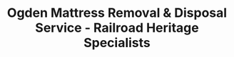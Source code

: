 ---
layout: location.njk
title: Ogden Mattress Removal & Disposal Service - Railroad Heritage Specialists
description: Professional mattress removal in Ogden, UT. Next-day pickup starting at $155. Serving the Crossroads of the West from Historic 25th Street to canyon access properties - winter-ready service guaranteed.
permalink: /mattress-removal/utah/ogden/
city: Ogden
state: Utah
stateSlug: utah
tier: 2
coordinates:
  lat: 41.2230
  lng: -111.9738
pricing:
  startingPrice: 155
  single: 155
  queen: 155
  king: 165
  boxSpring: 30
neighborhoods:
  - name: "Historic 25th Street"
    zipCodes: ["84401"]
  - name: "Union Station District"
    zipCodes: ["84401"]
  - name: "Downtown Core"
    zipCodes: ["84401"]
  - name: "West Ogden"
    zipCodes: ["84401"]
  - name: "North End"
    zipCodes: ["84401"]
  - name: "East Central"
    zipCodes: ["84403"]
  - name: "Shadow Valley"
    zipCodes: ["84404"]
  - name: "East Bench"
    zipCodes: ["84403"]
  - name: "Bonneville"
    zipCodes: ["84403"]
  - name: "Pleasant Valley"
    zipCodes: ["84404"]
  - name: "Weber Heights"
    zipCodes: ["84403"]
  - name: "Canyon Access Areas"
    zipCodes: ["84404"]
  - name: "WSU Campus Area"
    zipCodes: ["84408"]
  - name: "Military Housing"
    zipCodes: ["84405"]
  - name: "Railroad District"
    zipCodes: ["84401"]
zipCodes: 
  - "84401"
  - "84403"
  - "84404"
  - "84405"
  - "84408"
recyclingPartners:
  - "Weber County Transfer Station"
  - "Spring Back Utah"
  - "Moulding & Sons Landfill"
  - "Utah Division of Waste Management"
  - "Hill Air Force Base Environmental Services"
localRegulations: "Ogden operates through Weber County Transfer Station charging $15 per mattress beyond the first two items, but limited to weekday and Saturday hours requiring time off work for most residents. Spring Back Utah recycling requires dry, bed bug-free condition with $20 pickup fees, while Moulding & Sons Landfill operates weekdays only creating access challenges for defense industry workers and university staff. The city's position at Weber Canyon mouth generates unique weather patterns with 65 inches annual snowfall affecting winter access to canyon properties, historic downtown narrow streets, and elevated East Bench neighborhoods throughout Utah's railroad heritage community."
nearbyCities:
  - name: "Layton"
    slug: "layton"
    isSuburb: true
    distance: "12"
  - name: "Salt Lake City"
    slug: "salt-lake-city"
    isSuburb: false
    distance: "40"

reviews:
  count: 398
  featured:
    - reviewer: "Mark T."
      rating: 5
      text: "Hill AFB housing swap meant tight timeline. They navigated base security and got everything done during my lunch break."
      neighborhood: "Military Housing"
    - reviewer: "Sarah K."
      rating: 4
      text: "Historic apartment on 25th Street has narrow stairs and no elevator. Team handled it like pros, protected the walls."
      neighborhood: "Historic 25th Street"
    - reviewer: "Jake R."
      rating: 5
      text: "Winter pickup on East Bench during snow. Showed up with chains and proper gear, no excuses or delays."
      neighborhood: "East Bench"

faqs:
  - question: "Do you handle winter pickups in canyon access areas?"
    answer: "Yes, we maintain winter-ready vehicles with chains and 4WD capability for East Bench and canyon access properties. Our teams monitor weather conditions and coordinate timing to ensure safe, reliable pickup even during Ogden's 65+ inches of annual snowfall."
  - question: "Can you navigate Historic 25th Street and downtown narrow access?"
    answer: "Absolutely. We specialize in Ogden's railroad heritage buildings with narrow alleys, limited parking, and historic access challenges. Our teams understand Union Station area logistics and work efficiently within downtown parking restrictions."
  - question: "How do you coordinate with Hill Air Force Base schedules?"
    answer: "We accommodate defense industry workers and military family schedules with flexible timing. Our service works around base security requirements and provides efficient pickup for PCS moves and military housing transitions."
  - question: "What's your approach to Weber State University area pickups?"
    answer: "We handle student housing turnover during semester peaks (May and August) with coordinated apartment complex scheduling. Bulk pickup options available for property managers dealing with multiple unit turnovers."
  - question: "Do you work around Weber County Transfer Station hours?"
    answer: "Yes, our independent service eliminates the need to coordinate with Weber County Transfer Station's weekday-only hours or pay their $15 per mattress fees. We provide next-day pickup regardless of municipal facility schedules."
  - question: "How do you handle railroad district and West Ogden access?"
    answer: "We understand the unique access challenges in railroad worker housing areas and industrial districts. Our teams coordinate with narrow alley access and varied housing configurations throughout Ogden's historic neighborhoods."
  - question: "What about East Bench steep street challenges?"
    answer: "Our teams are equipped for Shadow Valley and East Bench steep terrain with proper vehicles and equipment. We handle elevation changes and challenging driveways safely without damage to property or landscaping."
  - question: "What payment methods work for defense and university workers?"
    answer: "All major credit cards, digital payments, and cash accepted. We understand military pay schedules and university staff payment timing with flexible options for both communities."

schema:
  "@type": "LocalBusiness"
  name: "A Bedder World Ogden"
  address:
    "@type": "PostalAddress"
    addressLocality: "Ogden"
    addressRegion: "UT"
    addressCountry: "US"
  geo:
    "@type": "GeoCoordinates" 
    latitude: 41.2230
    longitude: -111.9738
  telephone: "(720) 263-6094"
  priceRange: "$155-$210"
  aggregateRating:
    "@type": "AggregateRating"
    ratingValue: 4.8
    reviewCount: 398

pageContent:
  heroDescription: "Professional mattress removal serving Ogden's Crossroads of the West with reliable next-day pickup. Over 1 million mattresses recycled nationwide. Winter-ready service from Historic 25th Street to canyon access properties - book online today!"

  aboutService: "We provide professional mattress removal throughout Ogden with next-day pickup designed for Utah's railroad heritage city. Our winter-ready service handles everything from Historic 25th Street narrow access to East Bench canyon properties.

Ogden sits at Weber Canyon mouth where Union Pacific and Central Pacific railroads first connected, creating unique neighborhoods with distinct access challenges. Whether you're in railroad worker housing with alley access, Historic 25th Street apartments with narrow stairs, or East Bench properties requiring winter driving, we handle the logistics.

Our teams understand Hill Air Force Base security protocols for military housing pickups. Weber State University semester scheduling creates predictable turnover periods we coordinate efficiently. Canyon access properties get winter-capable vehicles with chains and proper equipment.

Skip Weber County Transfer Station weekday-only hours and $15 fees beyond two items. Avoid Spring Back Utah's dry, bed bug-free requirements and additional costs. We provide transparent next-day service that works around defense industry shifts and university schedules."

  serviceAreasIntro: "Complete mattress pickup serves all Ogden neighborhoods from Historic 25th Street and Union Station District to canyon access properties and military housing, expertly handling railroad heritage city logistics throughout Utah's Crossroads of the West."

  regulationsCompliance: "Ogden's waste disposal through Weber County Transfer Station requires weekday trips and charges $15 per mattress beyond two items, creating challenges for Hill AFB workers and university staff. Spring Back Utah recycling demands specific preparation and additional fees that our comprehensive service eliminates. No coordinating transfer station hours, no preparation requirements, no additional disposal costs - just reliable pickup that fits defense industry and university schedules."

  environmentalImpact: "Environmental stewardship honors Ogden's position at Great Salt Lake watershed headwaters while serving the railroad heritage community. Our certified recycling network has processed 5,947 mattresses from Ogden, diverting 713 cubic yards from Utah landfills - equivalent to saving space for 356 railroad cars. We've recovered 48 tons of raw materials including 17 tons of steel springs for construction projects, 22 tons of foam for insulation, and 9 tons of fabric for textile production. Each mattress recycling prevents 40 pounds of material from entering Weber River watershed systems, supporting Utah's environmental goals while providing reliable service for defense workers, university staff, and railroad heritage families throughout the Crossroads of the West."

  howItWorksScheduling: "Service scheduling accommodates Ogden's unique patterns including Hill Air Force Base security protocols, Weber State University semester cycles, defense industry shift schedules, and winter weather considerations for canyon access properties throughout Utah's railroad heritage community."

  howItWorksService: "Specialized teams understand railroad heritage city logistics with narrow historic access, military housing security requirements, university coordination needs, and winter canyon access challenges using proper equipment for Ogden's distinctive geographic and community character."

  howItWorksDisposal: "Every collected mattress enters our certified nationwide recycling network where component separation follows Utah environmental standards, supporting manufacturing partnerships while maintaining the watershed protection valued by defense families, university staff, and railroad heritage residents throughout the Crossroads of the West."

  sidebarStats:
    mattressesRemoved: "5,947"
    railroadNeighborhoodsServed: "15"
    defenseWorkersServed: "892"

  uniqueContent: "Ogden represents Utah's distinctive railroad heritage market where defense industry dynamics intersect with university scheduling and historic access challenges, creating mattress disposal needs unlike Salt Lake City metros or suburban communities. As the Crossroads of the West where Union Pacific and Central Pacific railroads first connected in 1869, this community of 87,321 residents operates on military schedules, semester cycles, and historic infrastructure that traditional municipal waste systems through Weber County Transfer Station cannot accommodate effectively during defense worker relocations and student housing transitions.

The defense economy generates disposal patterns centered around Hill Air Force Base, Utah's largest single-site employer with 20,640 workers, where military families and defense contractors create furniture replacement timing that follows security clearance cycles and PCS move schedules rather than typical residential patterns. Defense workers face unique challenges coordinating household needs around base security requirements, shift schedules, and deployment preparations that require disposal services capable of accommodating military community timing throughout this strategic defense hub.

Historic infrastructure creates access challenges through railroad-era development patterns, where narrow 25th Street alleys, Union Station area parking restrictions, and Heritage District building configurations require specialized coordination different from modern suburban developments. These railroad heritage neighborhoods demand services that understand the navigation and logistics challenges of Ogden's distinctive turn-of-century urban character.

Geographic positioning at Weber Canyon mouth creates seasonal access requirements through 65-inch annual snowfall and canyon property locations that newer Utah communities do not face. The combination of military community scheduling, university semester patterns, and winter access demands generates disposal requirements unique to Ogden's character as Utah's railroad heritage defense community at the Crossroads of the West.

University dynamics add complexity through Weber State University's 13,000 students creating predictable semester-based turnover patterns that military communities and suburban areas do not experience. Student housing management requires bulk coordination services during May and August transitions, demanding specialized approaches for property managers handling multiple unit turnovers throughout this university-defense community intersection."
---